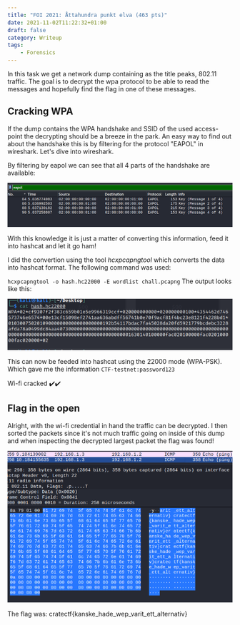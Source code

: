 ```yaml
---
title: "FOI 2021: Åttahundra punkt elva (463 pts)"
date: 2021-11-02T11:22:32+01:00
draft: false
category: Writeup
tags:
    - Forensics
---
```


In this task we get a network dump containing as the title peaks, 802.11 traffic. The goal is to decrypt the wpa protocol to be able to read the messages and hopefully find the flag in one of these messages.

## Cracking WPA

If the dump contains the WPA handshake and SSID of the used access-point the decrypting should be a breeze in the park. An easy way to find out about the handshake this is by filtering for the protocol "EAPOL" in wireshark. Let's dive into wireshark.

By filtering by eapol we can see that all 4 parts of the handshake are available:

![attahundra_1.png](attahundra_1.png)

With this knowledge it is just a matter of converting this information, feed it into hashcat and let it go ham!

I did the convertion using the tool _hcxpcapngtool_ which converts the data into hashcat format. The following command was used:

`hcxpcapngtool -o hash.hc22000 -E wordlist chall.pcapng` The output looks like this:

![attahundra_2.png](attahundra_2.png)

This can now be feeded into hashcat using the 22000 mode (WPA-PSK). Which gave me the information `CTF-testnet:password123`

Wi-fi cracked ✔️✔️

## Flag in the open

Alright, with the wi-fi credential in hand the traffic can be decrypted. I then sorted the packets since it's not much traffic going on inside of this dump and when inspecting the decrypted largest packet the flag was found!

![attahundra_3.png](attahundra_3.png)

The flag was: cratectf{kanske_hade_wep_varit_ett_alternativ}
